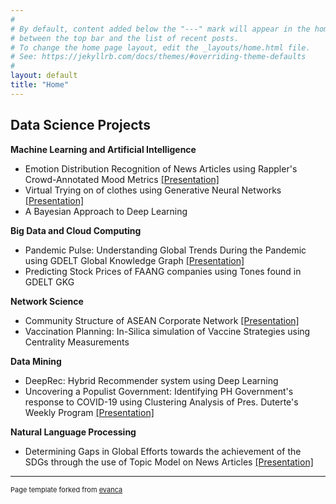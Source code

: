 ```yaml
---
#
# By default, content added below the "---" mark will appear in the home page
# between the top bar and the list of recent posts.
# To change the home page layout, edit the _layouts/home.html file.
# See: https://jekyllrb.com/docs/themes/#overriding-theme-defaults
#
layout: default
title: "Home"
---
```


## Data Science Projects

**Machine Learning and Artificial Intelligence**
- Emotion Distribution Recognition of News Articles using Rappler's Crowd-Annotated Mood Metrics [[Presentation]](http://raf-madrigal.github.io/assets/ml1-presentation.pdf)
- Virtual Trying on of clothes using Generative Neural Networks [[Presentation]](http://raf-madrigal.github.io/assets/ml2-presentation.pdf)
- A Bayesian Approach to Deep Learning

**Big Data and Cloud Computing**
- Pandemic Pulse: Understanding Global Trends During the Pandemic using GDELT Global Knowledge Graph [[Presentation]](http://raf-madrigal.github.io/assets/bdcc-presentation.pdf)
- Predicting Stock Prices of FAANG companies using Tones found in GDELT GKG

**Network Science**
- Community Structure of ASEAN Corporate Network [[Presentation]](http://raf-madrigal.github.io/assets/ns-presentation.pdf) 
- Vaccination Planning: In-Silica simulation of Vaccine Strategies using Centrality Measurements

**Data Mining**
- DeepRec: Hybrid Recommender system using Deep Learning
- Uncovering a Populist Government: Identifying PH Government's response to COVID-19 using Clustering Analysis of Pres. Duterte's Weekly Program [[Presentation]](http://raf-madrigal.github.io/assets/dmw-presentation.pdf)

**Natural Language Processing**
- Determining Gaps in Global Efforts towards the achievement of the SDGs through the use of Topic Model on News Articles [[Presentation]](http://raf-madrigal.github.io/assets/nlp-presentation.pdf)



---
<p style="font-size:11px">Page template forked from <a href="https://github.com/evanca/quick-portfolio">evanca</a></p>
<!-- Remove above link if you don't want to attibute -->
